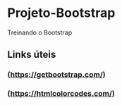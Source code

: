 # Projeto-Bootstrap
Treinando o Bootstrap

## Links úteis
### (https://getbootstrap.com/)
### (https://htmlcolorcodes.com/)
